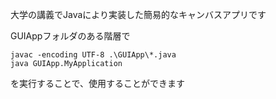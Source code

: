 大学の講義でJavaにより実装した簡易的なキャンバスアプリです

GUIAppフォルダのある階層で
```
javac -encoding UTF-8 .\GUIApp\*.java
java GUIApp.MyApplication
```
を実行することで、使用することができます
